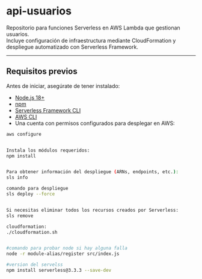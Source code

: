 # api-usuarios

Repositorio para funciones Serverless en AWS Lambda que gestionan usuarios.  
Incluye configuración de infraestructura mediante CloudFormation y despliegue automatizado con Serverless Framework.

---

## Requisitos previos

Antes de iniciar, asegúrate de tener instalado:

- [Node.js 18+](https://nodejs.org/)
- [npm](https://www.npmjs.com/)
- [Serverless Framework CLI](https://www.serverless.com/framework/docs/getting-started/)
- [AWS CLI](https://aws.amazon.com/cli/)
- Una cuenta con permisos configurados para desplegar en AWS:

```bash
aws configure


Instala los módulos requeridos:
npm install


Para obtener información del despliegue (ARNs, endpoints, etc.):
sls info

comando para despliegue
sls deploy --force


Si necesitas eliminar todos los recursos creados por Serverless:
sls remove

cloudformation:
./cloudformation.sh


#comando para probar node si hay alguna falla 
node -r module-alias/register src/index.js

#version del servelss 
npm install serverless@3.3.3 --save-dev
